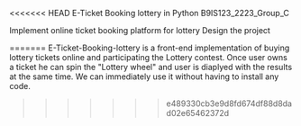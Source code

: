 <<<<<<< HEAD
E-Ticket Booking lottery in Python
B9IS123_2223_Group_C

Implement online ticket booking platform for lottery
Design the project

=======
E-Ticket-Booking-lottery is a front-end implementation of buying lottery tickets online and participating the Lottery contest.
Once user owns a ticket he can spin the "Lottery wheel" and user is diaplyed with the results at the same time.
We can immediately use it without having to install any code.
>>>>>>> e489330cb3e9d8fd674df88d8dad02e65462372d

